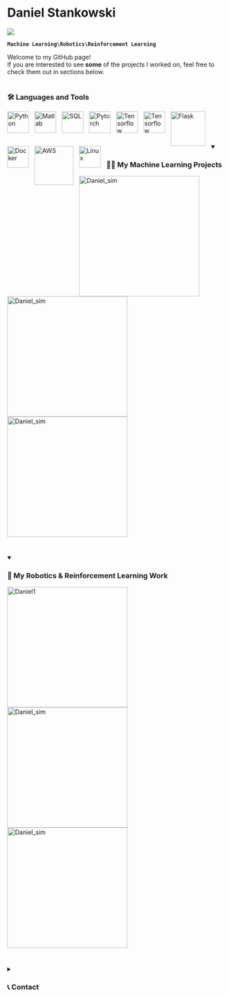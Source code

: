 # Daniel Stankowski

<p align="left">
   <a>
    <img src="https://readme-typing-svg.herokuapp.com?font=Fira+Code&pause=1000&color=384DF9&width=435&lines=Machine+Learning+%26+Robotics;Looking+for+learning+opportunities" /></a>
</p>

**`Machine Learning\Robotics\Reinforcement Learning`**

Welcome to my GitHub page! </br>
If you are interested to see **some** of the projects I worked on, feel free to check them out in sections below.

#

### 🛠️ Languages and Tools

<img align="left" alt="Python" width="50px" style="padding-right:10px;" src="https://cdn.jsdelivr.net/gh/devicons/devicon/icons/python/python-original-wordmark.svg"/>
<img align="left" alt="Matlab" width="50px" style="padding-right:10px;" src="https://cdn.jsdelivr.net/gh/devicons/devicon/icons/matlab/matlab-original.svg" />
<img align="left" alt="SQL" width="50px" style="padding-right:10px;" src="https://cdn.jsdelivr.net/gh/devicons/devicon/icons/mysql/mysql-original-wordmark.svg" />
<img align="left" alt="Pytorch" width="50px" style="padding-right:10px;" src="https://cdn.jsdelivr.net/gh/devicons/devicon/icons/pytorch/pytorch-original.svg" />
<img align="left" alt="Tensorflow" width="50px" style="padding-right:10px;" src="https://cdn.jsdelivr.net/gh/devicons/devicon/icons/tensorflow/tensorflow-original.svg" />
<img align="left" alt="Tensorflow" width="50px" style="padding-right:10px;" src="https://cdn.jsdelivr.net/gh/devicons/devicon/icons/git/git-original.svg" />
<img align="left" alt="Flask" width="80px" style="padding-right:10px;" src="https://www.vectorlogo.zone/logos/pocoo_flask/pocoo_flask-ar21.svg" />
<img align="left" alt="Docker" width="50px" style="padding-right:10px;" src="https://cdn.jsdelivr.net/gh/devicons/devicon/icons/docker/docker-original-wordmark.svg" />
<img align="left" alt="AWS" width="90px" style="padding-right:10px;" src="https://www.vectorlogo.zone/logos/amazon_aws/amazon_aws-ar21.svg" />
<img align="left" alt="Linux" width="50px" style="padding-right:10px;" src="https://cdn.jsdelivr.net/gh/devicons/devicon/icons/linux/linux-original.svg" />

</br>

<br />

#

<details open> 
  <summary><h3>👨‍💻 My Machine Learning Projects </h3></summary>

   <p align="left">
    <a href="https://github.com/danielstankw/Anomaly-Detection"><img width="278" src="https://github-readme-stats.vercel.app/api/pin/?username=danielstankw&repo=Anomaly-Detection&theme=react&bg_color=1F222E&title_color=ffff80&hide_border=true&icon_color=F8D866&show_icons=false&show_description=false" alt="Daniel_sim"></a>
    <a href="https://github.com/danielstankw/LSTM-Pytorch"><img width="278" src="https://github-readme-stats.vercel.app/api/pin/?username=danielstankw&repo=LSTM-Pytorch&theme=react&bg_color=1F222E&title_color=ffff80&hide_border=true&icon_color=F8D866&show_icons=false&show_description=false" alt="Daniel_sim"></a>
    <a href="https://github.com/danielstankw/Imbalanced-classifier"><img width="278" src="https://github-readme-stats.vercel.app/api/pin/?username=danielstankw&repo=Imbalanced-classifier&theme=react&bg_color=1F222E&title_color=ffff80&hide_border=true&icon_color=F8D866&show_icons=false&show_description=false" alt="Daniel_sim"></a>
  </p>
</details>

#

<details open> 
  <summary><h3>🤖 My Robotics & Reinforcement Learning Work</h3></summary>

   <p align="left">
    <a href="https://github.com/danielstankw/Reinforcement_Learning_Simulation"><img width="278" src="https://github-readme-stats.vercel.app/api/pin/?username=danielstankw&repo=Reinforcement_Learning_Simulation&theme=react&bg_color=1F222E&title_color=80ff80&hide_border=true&icon_color=F8D866&show_icons=false&show_description=false" alt="Daniel1"></a>
    <a href="https://github.com/danielstankw/UR5e-robot-control"><img width="278" src="https://github-readme-stats.vercel.app/api/pin/?username=danielstankw&repo=UR5e-robot-control&theme=react&bg_color=1F222E&title_color=80ff80&hide_border=true&icon_color=F8D866&show_icons=false&show_description=false" alt="Daniel_sim"></a>
    <a href="https://github.com/danielstankw/Servoj_RTDE_UR5"><img width="278" src="https://github-readme-stats.vercel.app/api/pin/?username=danielstankw&repo=Servoj_RTDE_UR5&theme=react&bg_color=1F222E&title_color=80ff80&hide_border=true&icon_color=F8D866&show_icons=false&show_description=false" alt="Daniel_sim"></a>
  </p>
</details>

#

<details closed> 
  <summary><h3>📞 Contact</h3></summary>
  
Hello!
If you would like to collaborate on some project, have a question, or just want to connect, I would be happy to get to know you!
The best way to contact me is via connecting on LinkedIn.
<p align="left">
  <a href="https://www.linkedin.com/in/danielstankowski/"><img width="32px" alt="LinkedIn" title="LinkedIn" src="https://i.imgur.com/B1QTZc8.png"/></a>
</p>

</details>



          
          
